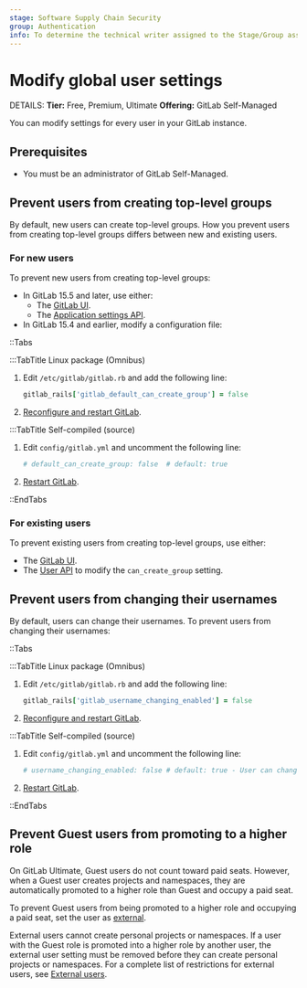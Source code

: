 ```yaml
---
stage: Software Supply Chain Security
group: Authentication
info: To determine the technical writer assigned to the Stage/Group associated with this page, see https://handbook.gitlab.com/handbook/product/ux/technical-writing/#assignments
---
```


# Modify global user settings

DETAILS:
**Tier:** Free, Premium, Ultimate
**Offering:** GitLab Self-Managed

You can modify settings for every user in your GitLab instance.

## Prerequisites

- You must be an administrator of GitLab Self-Managed.

## Prevent users from creating top-level groups

By default, new users can create top-level groups. How you prevent users from creating top-level groups differs between new and existing users.

### For new users

To prevent new users from creating top-level groups:

- In GitLab 15.5 and later, use either:
  - The [GitLab UI](../administration/settings/account_and_limit_settings.md#prevent-new-users-from-creating-top-level-groups).
  - The [Application settings API](../api/settings.md#change-application-settings).
- In GitLab 15.4 and earlier, modify a configuration file:

::Tabs

:::TabTitle Linux package (Omnibus)

1. Edit `/etc/gitlab/gitlab.rb` and add the following line:

   ```ruby
   gitlab_rails['gitlab_default_can_create_group'] = false
   ```

1. [Reconfigure and restart GitLab](restart_gitlab.md#reconfigure-a-linux-package-installation).

:::TabTitle Self-compiled (source)

1. Edit `config/gitlab.yml` and uncomment the following line:

   ```yaml
   # default_can_create_group: false  # default: true
   ```

1. [Restart GitLab](restart_gitlab.md#self-compiled-installations).

::EndTabs

### For existing users

To prevent existing users from creating top-level groups, use either:

- The [GitLab UI](../administration/admin_area.md#prevent-a-user-from-creating-top-level-groups).
- The [User API](../api/users.md#modify-a-user) to modify the `can_create_group` setting.

## Prevent users from changing their usernames

By default, users can change their usernames. To prevent users from changing their usernames:

::Tabs

:::TabTitle Linux package (Omnibus)

1. Edit `/etc/gitlab/gitlab.rb` and add the following line:

   ```ruby
   gitlab_rails['gitlab_username_changing_enabled'] = false
   ```

1. [Reconfigure and restart GitLab](restart_gitlab.md#reconfigure-a-linux-package-installation).

:::TabTitle Self-compiled (source)

1. Edit `config/gitlab.yml` and uncomment the following line:

   ```yaml
   # username_changing_enabled: false # default: true - User can change their username/namespace
   ```

1. [Restart GitLab](restart_gitlab.md#self-compiled-installations).

::EndTabs

## Prevent Guest users from promoting to a higher role

On GitLab Ultimate, Guest users do not count toward paid seats. However, when a Guest user creates
projects and namespaces, they are automatically promoted to a higher role than Guest and occupy
a paid seat.

To prevent Guest users from being promoted to a higher role and occupying a paid seat,
set the user as [external](../administration/external_users.md).

External users cannot create personal projects or namespaces. If a user with the Guest role is promoted into a higher role by another user,
the external user setting must be removed before they can create personal projects or namespaces. For a complete list of restrictions for external
users, see [External users](../administration/external_users.md).
